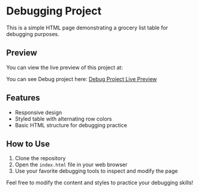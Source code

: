 # Debugging Project

This is a simple HTML page demonstrating a grocery list table for debugging purposes.

## Preview

You can view the live preview of this project at:

You can see Debug project here: [Debug Project Live Preview](https://mihirtailor.github.io/bootcamp/module_assessment/debug/)

## Features

- Responsive design
- Styled table with alternating row colors
- Basic HTML structure for debugging practice

## How to Use

1. Clone the repository
2. Open the `index.html` file in your web browser
3. Use your favorite debugging tools to inspect and modify the page

Feel free to modify the content and styles to practice your debugging skills!
